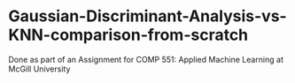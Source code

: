 # Gaussian-Discriminant-Analysis-vs-KNN-comparison-from-scratch
Done as part of an Assignment for COMP 551: Applied Machine Learning at McGill University 
